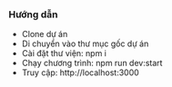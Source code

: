 ### Hướng dẫn
- Clone dự án
- Di chuyển vào thư mục gốc dự án
- Cài đặt thư viện: npm i
- Chạy chương trình: npm run dev:start
- Truy cập: http://localhost:3000
